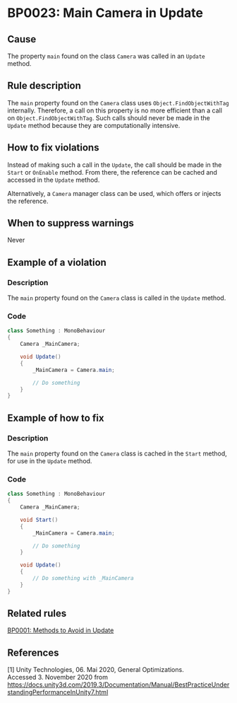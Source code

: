 # BP0023: Main Camera in Update

## Cause

The property `main` found on the class `Camera` was called in an `Update` method.

## Rule description

The `main` property found on the `Camera` class uses `Object.FindObjectWithTag` internally.
Therefore, a call on this property is no more efficient than a call on `Object.FindObjectWithTag`.
Such calls should never be made in the `Update` method because they are computationally intensive.

## How to fix violations

Instead of making such a call in the `Update`, the call should be made in the `Start` or `OnEnable` method.
From there, the reference can be cached and accessed in the `Update` method.

Alternatively, a `Camera` manager class can be used, which offers or injects the reference.

## When to suppress warnings

Never

## Example of a violation

### Description

The `main` property found on the `Camera` class is called in the `Update` method.

### Code

```csharp
class Something : MonoBehaviour
{
    Camera _MainCamera;

    void Update()
    {
        _MainCamera = Camera.main;

        // Do something
    }
}
```

## Example of how to fix

### Description

The `main` property found on the `Camera` class is cached in the `Start` method, for use in the `Update` method.

### Code

```csharp
class Something : MonoBehaviour
{
    Camera _MainCamera;

    void Start()
    {
        _MainCamera = Camera.main;

        // Do something
    }

    void Update() 
    {
        // Do something with _MainCamera
    }
}
```

## Related rules

[BP0001: Methods to Avoid in Update](https://github.com/emanuelbuholer/unity-best-practices/blob/master/docs/reference/BP0001_MethodsToAvoidInUpdate.md)

## References
<a id="1">[1]</a>
Unity Technologies, 06. Mai 2020, General Optimizations. <br /> 
Accessed 3. November 2020 from https://docs.unity3d.com/2019.3/Documentation/Manual/BestPracticeUnderstandingPerformanceInUnity7.html
